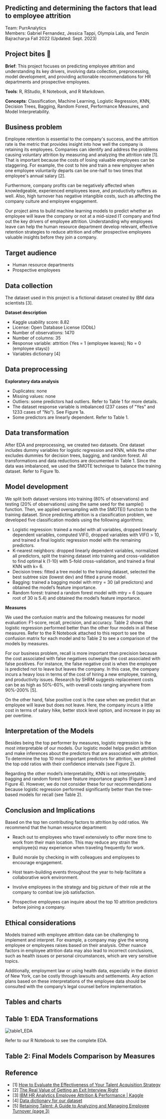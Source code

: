 ## Predicting and determining the factors that lead to employee attrition

Team: PurrAnalytics
<br>
Members: Gabriel Fernandez, Jessica Tappi, Olympia Lala, and Tenzin Bajracharya
Fall 2022 (Updated: Sept. 2023)

## Project bites :chocolate_bar: 

**Brief**: This project focuses on predicting employee attrition and understanding its key drivers, involving data collection, preprocessing, model development, and providing actionable recommendations for HR departments and prospective employees.

**Tools**: R, RStudio, R Notebook, and R Markdown.

**Concepts**: Classification, Machine Learning, Logistic Regression, KNN, Decision Trees, Bagging, Random Forest, Performance Measures, and  Model Interpretability.



## Business problem

Employee retention is essential to the company's success, and the attrition rate is the metric that provides insight into how well the company is retaining its employees. Companies can identify and address the problems causing voluntary attrition by measuring and analyzing the attrition rate [1]. That is important because the costs of losing valuable employees can be staggering. For example, the cost to hire and train a new employee when one employee voluntarily departs can be one-half to two times that employee's annual salary [2].

Furthermore, company profits can be negatively affected when knowledgeable, experienced employees leave, and productivity suffers as well. Also, high turnover has negative intangible costs, such as affecting the company culture and employee engagement.

Our project aims to build machine learning models to predict whether an employee will leave the company or not at a mid-sized IT company and find out the key drivers of employee attrition. Understanding why employees leave can help the human resource department develop relevant, effective retention strategies to reduce attrition and offer prospective employees valuable insights before they join a company.

## Target audience

- Human resource departments
- Prospective employees

## Data collection

The dataset used in this project is a fictional dataset created by IBM data scientists [3]. 

**Dataset description**

- Kaggle usability score: 8.82
- License: Open Database License (ODbL)
- Number of observations: 1470
- Number of columns: 35
- Response variable: attrition {Yes = 1 (employee leaves); No = 0 (employee stays)}
- Variables dictionary [4]

## Data preprocessing

**Exploratory data analysis**

- Duplicates: none
- Missing values: none
- Outliers: some predictors had outliers. Refer to Table 1 for more details.
- The dataset response variable is imbalanced (237 cases of "Yes" and 1233 cases of "No"). See Figure 1a.
- Some predictors are linearly dependent. Refer to Table 1.

## Data transformation

After EDA and preprocessing, we created two datasets. One dataset includes dummy variables for logistic regression and KNN, while the other excludes dummies for decision trees, bagging, and random forest. All transformations and data reductions are documented in Table 1. Since the data was imbalanced, we used the SMOTE technique to balance the training dataset. Refer to Figure 1b.


## Model development 

We split both dataset versions into training (80% of observations) and testing (20% of observations) using the same seed for the sample() function. Then, we applied oversampling with the SMOTE() function to the training dataset. Since predicting attrition is a classification problem, we developed five classification models using the following algorithms: 

- Logistic regression: trained a model with all variables, dropped linearly dependent variables, computed VIF(), dropped variables with VIF() > 10, and trained a final logistic regression model with the remaining predictors.
- K-nearest neighbors: dropped linearly dependent variables, normalized all predictors, split the training dataset into training and cross-validation to find optimal k (1-10) with 5-fold cross-validation, and trained a final KNN with k= 6.
- Decision trees: fitted a tree model to the training dataset, selected the best subtree size (lowest dev) and fitted a prune model.
- Bagging: trained a bagging model with mtry = 30 (all predictors) and obtained the model’s feature importance.
- Random forest: trained a random forest model with mtry = 6 (square root of 30 is 5.4) and obtained the model’s feature importance.
  
**Measures**

We used the confusion matrix and the following measures for model evaluation: F1-score, recall, precision, and accuracy. Table 2 shows that logistic regression performed better than the other four models in all these measures. Refer to the R Notebook attached to this report to see the confusion matrix for each model and to Table 2 to see a comparison of the models by measures. 

For our business problem, recall is more important than precision because the cost associated with false negatives outweighs the cost associated with false positives. For instance, the false negative cost is when the employee is predicted not to leave but leaves the company. In this case, the company incurs a heavy loss in terms of the cost of hiring a new employee, training, and productivity issues. Research by SHRM suggests replacement costs can be as high as 50%-60%, with overall costs ranging anywhere from 90%-200% [5].

On the other hand, false positive cost is the case when we predict that an employee will leave but does not leave. Here, the company incurs a little cost in terms of salary hike, better stock level option, and increase in pay as per overtime.

## Interpretation of the Models

Besides being the top performer by measures, logistic regression is the most interpretable of our models. Our logistic model helps predict attrition and make inferences about the predictors that are associated with attrition. To determine the top 10 most important predictors for attrition, we plotted the top odd ratios with their confidence intervals (see Figure 2).

Regarding the other model’s interpretability, KNN is not interpretable; bagging and random forest have feature importance graphs (Figure 3 and Figure 4). However, we do not consider these for our recommendations because logistic regression performed significantly better than the tree-based models for recall (see Table 2).


## Conclusion and Implications 

Based on the top ten contributing factors to attrition by odd ratios. We recommend that the human resource department:

- Reach out to employees who travel extensively to offer more time to work from their main location. This may reduce any strain the employee(s) may experience when traveling frequently for work.

- Build morale by checking in with colleagues and employees to encourage engagement.

- Host team-building events throughout the year to help facilitate a collaborative work environment.

- Involve employees in the strategy and big picture of their role at the company to combat low job satisfaction.

- Prospective employees can inquire about the top 10 attrition predictors before joining a company.  


## Ethical considerations

Models trained with employee attrition data can be challenging to implement and interpret. For example, a company may give the wrong employee or employees raises based on their analysis. Other nuance factors in employee attrition data may also lead to incorrect conclusions, such as health issues or personal circumstances, which are very sensitive topics. 

Additionally, employment law or using health data, especially in the district of New York, can be costly through lawsuits and settlements. Any action plans based on these interpretations of the employee data should be consulted with the company’s legal counsel before implementation.

## Tables and charts


## Table 1: EDA Transformations

![table1_EDA]()

Refer to our R Notebook to see the complete EDA.

## Table 2: Final Models Comparison by Measures 



## Reference

- [1] [How to Evaluate the Effectiveness of Your Talent Acquisition Strategy](https://www.skeeled.com/blog/how-to-evaluate-the-effectiveness-of-your-talent-acquisition-strategy)
- [2] [The Real Value of Getting an Exit Interview Right](https://www.gallup.com/workplace/236051/real-value-getting-exit-interview-right.aspx)
- [3] [IBM HR Analytics Employee Attrition & Performance | Kaggle](https://www.kaggle.com/datasets/pavansubhasht/ibm-hr-analytics-attrition-dataset)
- [4] [Data dictionary for our dataset](Data_variable_dictionary.pdf)
- [5] [Retaining Talent: A Guide to Analyzing and Managing Employee Turnover (page 3)](https://www.shrm.org/hr-today/trends-and-forecasting/special-reports-and-expert-views/documents/retaining-talent.pdf)

